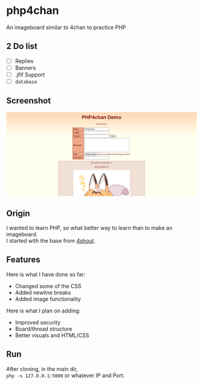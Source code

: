# php4chan
 An imageboard similar to 4chan to practice PHP 
 
 ## 2 Do list
 - [ ] Replies
 - [ ] Banners
 - [ ] .jfif Support
 - [ ]  ```database```
 
 ## Screenshot
 ![image](https://raw.githubusercontent.com/Magallanesmapping321/php4chan/main/screenshit.PNG)


## Origin
 I wanted to learn PHP, so what better way to learn than to make an imageboard.\
 I started with the base from [4shout](https://github.com/getgle/4shout).

## Features
 Here is what I have done so far:
 * Changed some of the CSS
 * Added newline breaks
 * Added image functionality
 
 Here is what I plan on adding:
 * Improved security
 * Board/thread structure
 * Better visuals and HTML/CSS

## Run
 After cloning, in the main dir,\
 ```php -s 127.0.0.1:5000``` or whatever IP and Port.

